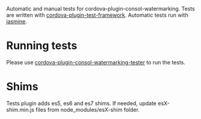 Automatic and manual tests for cordova-plugin-consol-watermarking.
Tests are written with [cordova-plugin-test-framework](https://github.com/apache/cordova-plugin-test-framework). Automatic tests run with [jasmine](https://jasmine.github.io/).

# Running tests

Please use [cordova-plugin-consol-watermarking-tester](https://github.com/terikon/cordova-plugin-consol-watermarking-tester) to run the tests.

# Shims

Tests plugin adds es5, es6 and es7 shims. If needed, update esX-shim.min.js files from node_modules/esX-shim folder.

